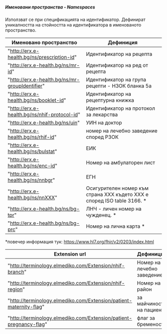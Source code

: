 ##### Именовани пространства - Namespaces

Използват се при спецификацията на идентификатор. Дефинират уникалността на стойността на идентификатора 
в именованото пространство.

| Именовано пространство  | Дефиниция |
| ------------- | ------------- |
| "http://erx.e-health.bg/ns/prescription-id" | Идентификатор на рецепта | 
| "http://erx.e-health.bg/ns/mr-id" | Идентификатор на ред от рецепта |
| "http://erx.e-health.bg/ns/mr-groupIdentifier" | Идентификатор на група рецепти - НЗОК бланка 5а |
| "http://erx.e-health.bg/ns/booklet-id" | Идентификатор на рецептурна книжка |
| "http://erx.e-health.bg/ns/nhif-protocol-id" | Идентификатор на протокол за лекарства |
| "http://erx.e-health.bg/ns/uin" | УИН на доктор |
| "http://erx.e-health.bg/ns/rhif-id" | номер на лечебно заведение според РЗОК |
| "http://erx.e-health.bg/ns/bulstat" | ЕИК |
| "http://erx.e-health.bg/ns/enc-id" | Номер на амбулаторен лист |
| "http://erx.e-health.bg/ns/nnbgr" | ЕГН |
| "http://erx.e-health.bg/ns/nnXXX" | Осигурителен номер към страна XXX където ХХХ е според ISO table 3166. *|
| "http://erx.e-health.bg/ns/bg-tpr" | ЛНЧ - личен номер на чужденец. * |
| "http://erx.e-health.bg/ns/bg-prc" | Номер на лична карта * |
*повечер информация тук: https://www.hl7.org/fhir/v2/0203/index.html

| Extension url  | Дефиниция |
| ---------------| ----------|
| "http://terminology.elmediko.com/Extension/nhif-branch" | Номер на лечебно заведение |
| "http://terminology.elmediko.com/Extension/nhif-region" | Номер на район |
| "http://terminology.elmediko.com/Extension/patient-maternity-flag" | за майчиноств на пациент |
| "http://terminology.elmediko.com/Extension/patient-pregnancy-flag" | флаг за бременост |
